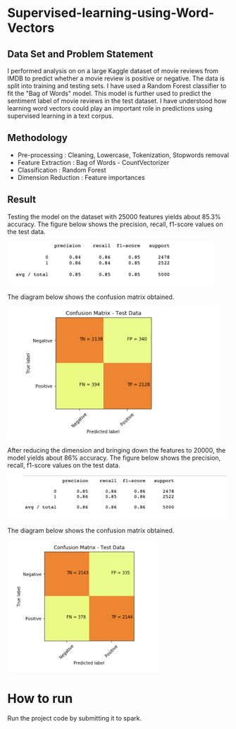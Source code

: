 # Supervised-learning-using-Word-Vectors


## Data Set and Problem Statement

I performed analysis on on a large Kaggle dataset of movie reviews from IMDB to predict whether a movie review is positive or negative. The data is split into training and testing sets. I have used a Random Forest classifier to fit the "Bag of Words" model. This model is further used to predict the sentiment label of movie reviews in the test dataset. I have understood how learning word vectors could play an important role in predictions using supervised learning in a text corpus.

## Methodology

* Pre-processing : Cleaning, Lowercase, Tokenization, Stopwords removal
* Feature Extraction : Bag of Words - CountVectorizer
* Classification : Random Forest
* Dimension Reduction : Feature importances


## Result


Testing the model on the dataset with 25000 features yields about 85.3% accuracy. The figure below shows the precision, recall, f1-score values on the test data.


<img src="https://github.com/oindrillac/Supervised-learning-using-Word-Vectors/blob/master/old.jpg" height="100" title="Old">

The diagram below shows the confusion matrix obtained.

<img src="https://github.com/oindrillac/Supervised-learning-using-Word-Vectors/blob/master/cm1.jpg" width="480" height="300"  title="cm1">

After reducing the dimension and bringing down the features to 20000, the model yields about 86% accuracy. The figure below shows the precision, recall, f1-score values on the test data.

<img src="https://github.com/oindrillac/Supervised-learning-using-Word-Vectors/blob/master/reduced.jpg" width="500" height="100" title="Reduced">

The diagram below shows the confusion matrix obtained.

<img src="https://github.com/oindrillac/Supervised-learning-using-Word-Vectors/blob/master/cm2.jpg" width="340" height="300" title="cm2">

# How to run  

Run the project code by submitting it to spark.

